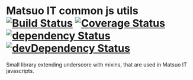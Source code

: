 # Matsuo IT common js utils [![Build Status](https://travis-ci.org/tunguski/matsuo-js-util.svg?branch=master)](https://travis-ci.org/tunguski/matsuo-js-util) [![Coverage Status](https://coveralls.io/repos/tunguski/matsuo-js-util/badge.png?branch=master)](https://coveralls.io/r/tunguski/matsuo-js-util?branch=master) [![dependency Status](https://david-dm.org/tunguski/matsuo-js-util/status.png?branch=master)](https://david-dm.org/tunguski/matsuo-js-util#info=dependencies) [![devDependency Status](https://david-dm.org/tunguski/matsuo-js-util/dev-status.png?branch=master)](https://david-dm.org/tunguski/matsuo-js-util#info=devDependencies)


Small library extending underscore with mixins, that are used in Matsuo IT javascripts.
